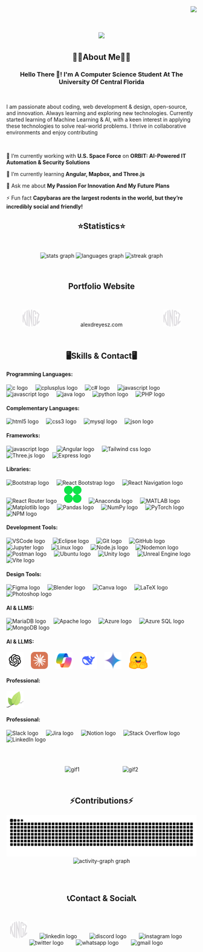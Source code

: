 <!------------------------------------------------------------------ Visitors Amount Section ---------------------------------------------------------------------------->
<!-- Visitor Container --> 
<div align="right">
  <!-- Visitor Counter --> 
  <img src="https://komarev.com/ghpvc/?username=alexdreyesz&color=a277ff&style=plastic&label=PROFILE+VIEWS"/>
</div>


<!----------------------------------------------------------------- Greeting Title With Animation -----------------------------------------------------------------------> 
<h1 align="center">
    <img src="https://readme-typing-svg.herokuapp.com/?font=Righteous&size=35&center=true&color=a277ff&vCenter=true&width=1000&height=70&duration=3000&lines=Welcome+To+My+GitHub!+😄;+My+Name+Is+Alex+D.+Reyes!;+I'm+Gonna+Be+King+Of+The+Software+Engineers!!!👒;" />
</h1>

<!------------------------------------------------------------------ About Me Section -----------------------------------------------------------------------------------> 
<!-- About Me Title --> 
<h2 align="center">🙎‍♂️About Me🙎‍♂️</h2>
<h3 align="center">Hello There 👋! I'm A Computer Science Student At The University Of Central Florida</h3>

<div align="left">

  <br> <!-- Makaing Space With Break Lines --> 
  
  I am passionate about coding, web development & design, open-source, and innovation. Always learning and exploring new technologies. Currently started learning of Machine Learning & AI, with a keen interest in applying these technologies to solve real-world problems. I thrive in collaborative environments and enjoy contributing
  
  </br> <!-- Makaing Space With Break Lines --> 
      
   🔭 I’m currently working with **U.S. Space Force** on **ORBIT: AI-Powered IT Automation & Security Solutions** 
   
   🌱 I’m currently learning **Angular, Mapbox, and Three.js**
  
  💬 Ask me about **My Passion For Innovation And My Future Plans**
  
  ⚡ Fun fact **Capybaras are the largest rodents in the world, but they’re incredibly social and friendly!**

 </div>

<!------------------------------------------------------------------ Statistics Section ---------------------------------------------------------------------------------> 
<!-- Statistics Title --> 
<h2 align="center">⭐Statistics⭐</h2>

<br> <!-- Makaing Space With Break Lines --> 

<!-- Statistics Container --> 
<div align="center">
  <!-- GitHub Graph --> 
  <img src="https://github-readme-stats.vercel.app/api?username=alexdreyesz&hide_title=false&hide_rank=false&show_icons=true&include_all_commits=true&count_private=true&disable_animations=false&theme=aura&locale=en&hide_border=false&custom_title=GitHub%20Stats" height="150" alt="stats graph"  />
  
  <!-- Coding Languages Graph --> 
  <img src="https://github-readme-stats.vercel.app/api/top-langs?username=alexdreyesz&locale=en&hide_title=false&layout=compact&card_width=320&langs_count=5&theme=aura&hide_border=false&custom_title=Coding%20Languages" height="150" alt="languages graph"  />
  
  <!-- Streak Graph --> 
  <img src="https://streak-stats.demolab.com?user=alexdreyesz&locale=en&mode=daily&theme=aura&hide_border=false&border_radius=5" height="150" alt="streak graph"  />
</div>


<br> <!-- Makaing Space With Break Lines --> 

<!------------------------------------------------------------------ Portfolio Website -----------------------------------------------------------------------------------> 
<h2 align="center">Portfolio Website</h2>

 <br> <!-- Makaing Space With Break Lines --> 

<div align="Center">
  <img src="images/logo/kingz-white.png"  height="45" alt="discord logo"  />
  <img width="100" />

  <a href="https://www.alexdreyesz.com/" target="_blank" style="text-decoration: none; color: inherit;">
    alexdreyesz.com
  </a>

  <img width="100" />
  <img src="images/logo/kingz-white.png"  height="45" alt="discord logo"  />  
</div>

 <br> <!-- Makaing Space With Break Lines --> 

<!------------------------------------------------------------------ Showcase Section -----------------------------------------------------------------------------------> 
<!-- Showcase Title --> 
<h2 align="center">🖥️Skills & Contact🖥️</h2>

<!-- Coding Languages Container --> <!---------------------------------------------------------------------------------------------------------------------------------------------->
<h4>Programming Languages:</h4>
<div align="left">
  <!-- C Logo -->
  <img src="https://cdn.jsdelivr.net/gh/devicons/devicon/icons/c/c-original.svg" height="45" alt="c logo"  />
  <img width="12" />

  <!-- C++ Logo -->
  <img src="https://cdn.jsdelivr.net/gh/devicons/devicon/icons/cplusplus/cplusplus-original.svg" height="45" alt="cplusplus logo"  />
  <img width="12" />

   <!-- C# Logo -->
  <img src="https://cdn.jsdelivr.net/gh/devicons/devicon/icons/csharp/csharp-original.svg" height="45" alt="c# logo"  />
  <img width="12" />

  <!-- JavaScript Logo -->
  <img src="https://cdn.jsdelivr.net/gh/devicons/devicon/icons/javascript/javascript-original.svg" height="45" alt="javascript logo"  />
  <img width="12" />

  <!-- TypeScript Logo -->
  <img src="https://cdn.jsdelivr.net/gh/devicons/devicon/icons/typescript/typescript-original.svg" height="45" alt="javascript logo"  />
  <img width="12" />

  <!-- Java Logo -->
  <img src="https://cdn.jsdelivr.net/gh/devicons/devicon/icons/java/java-original.svg" height="45" alt="java logo"  />
  <img width="12" />

  <!-- Python Logo -->
  <img src="https://cdn.jsdelivr.net/gh/devicons/devicon/icons/python/python-original.svg" height="45" alt="python logo"  />
  <img width="12" />

   <!-- PHP Logo -->
  <img src="https://cdn.jsdelivr.net/gh/devicons/devicon/icons/php/php-original.svg" height="45" alt="PHP logo"  />
  <img width="12" />
</div>

<!-- Complementary Languages Container --> <!---------------------------------------------------------------------------------------------------------------------------------------------->
<h4>Complementary Languages:</h4>
<div align="left">
   <!-- HTML Logo -->
  <img src="https://cdn.jsdelivr.net/gh/devicons/devicon/icons/html5/html5-original.svg" height="45" alt="html5 logo"  />
  <img width="12" />

  <!-- CSS Logo -->
  <img src="https://cdn.jsdelivr.net/gh/devicons/devicon/icons/css3/css3-original.svg" height="45" alt="css3 logo"  />
  <img width="12" />

   <!-- MYSQL Logo -->
  <img src="https://cdn.jsdelivr.net/gh/devicons/devicon/icons/mysql/mysql-original.svg" height="45" alt="mysql logo"  />
  <img width="12" />

  <!-- JSON Logo -->
  <img src="https://cdn.jsdelivr.net/gh/devicons/devicon/icons/json/json-original.svg" height="45" alt="json logo"  />
  <img width="12" />
</div>

<!-- Frameworks Container --> <!---------------------------------------------------------------------------------------------------------------------------------------------->
<h4>Frameworks:</h4>
<div align="left">
  <!-- React Logo -->
  <img src="https://cdn.jsdelivr.net/gh/devicons/devicon/icons/react/react-original.svg" height="45" alt="javascript logo"  />
  <img width="12" />

  <!-- Angular Logo -->
  <img src="https://cdn.jsdelivr.net/gh/devicons/devicon/icons/angular/angular-original.svg" height="45" alt="Angular logo"  />
  <img width="12" />

  <!-- Tailwind CSS Logo -->
  <img src="https://cdn.jsdelivr.net/gh/devicons/devicon/icons/tailwindcss/tailwindcss-original.svg" height="45" alt="Tailwind css logo"  />
  <img width="12" />

   <!-- Three.js Logo -->
  <img src="https://cdn.jsdelivr.net/gh/devicons/devicon/icons/threejs/threejs-original.svg" height="45"  alt="Three.js logo"  />
  <img width="12" />

  <!-- Express Logo -->
  <img src="https://cdn.jsdelivr.net/gh/devicons/devicon/icons/express/express-original.svg" height="45" alt="Express logo"  />
  <img width="12" />
</div>

<!-- Libraries Container --> <!---------------------------------------------------------------------------------------------------------------------------------------------->
<h4>Libraries:</h4>
<div align="left">
  <!-- Bootstrap Logo -->
  <img src="https://cdn.jsdelivr.net/gh/devicons/devicon/icons/bootstrap/bootstrap-original.svg" height="45" alt="Bootstrap logo" />
  <img width="12" />
  
  <!-- React Bootstrap Logo -->
  <img src="https://cdn.jsdelivr.net/gh/devicons/devicon/icons/reactbootstrap/reactbootstrap-original.svg" height="45" alt="React Bootstrap logo" />
  <img width="12" />
  
  <!-- React Navigation Logo -->
  <img src="https://cdn.jsdelivr.net/gh/devicons/devicon/icons/reactnavigation/reactnavigation-original.svg" height="45" alt="React Navigation logo" />
  <img width="12" />
  
  <!-- React Router Logo -->
  <img src="https://cdn.jsdelivr.net/gh/devicons/devicon/icons/reactrouter/reactrouter-original.svg" height="45" alt="React Router logo" />
  <img width="12" />

   <!-- GSAP Router Logo -->
  <img src="images/badges/frameworks/gsap1.png" height="45" alt="GSAP logo" />
  <img width="12" />
  
  <!-- Anaconda Logo -->
  <img src="https://cdn.jsdelivr.net/gh/devicons/devicon/icons/anaconda/anaconda-original.svg" height="45" alt="Anaconda logo" />
  <img width="12" />
  
  <!-- MATLAB Logo -->
  <img src="https://cdn.jsdelivr.net/gh/devicons/devicon/icons/matlab/matlab-original.svg" height="45" alt="MATLAB logo" />
  <img width="12" />
  
  <!-- Matplotlib Logo -->
  <img src="https://cdn.jsdelivr.net/gh/devicons/devicon/icons/matplotlib/matplotlib-original.svg" height="45" alt="Matplotlib logo" />
  <img width="12" />
  
  <!-- Pandas Logo -->
  <img src="https://cdn.jsdelivr.net/gh/devicons/devicon/icons/pandas/pandas-original.svg" height="45" alt="Pandas logo" />
  <img width="12" />
  
  <!-- NumPy Logo -->
  <img src="https://cdn.jsdelivr.net/gh/devicons/devicon/icons/numpy/numpy-original.svg" height="45" alt="NumPy logo" />
  <img width="12" />
  
  <!-- PyTorch Logo -->
  <img src="https://cdn.jsdelivr.net/gh/devicons/devicon/icons/pytorch/pytorch-original.svg" height="45" alt="PyTorch logo" />
  <img width="12" />
  
  <!-- NPM Logo -->
  <img src="https://cdn.jsdelivr.net/gh/devicons/devicon/icons/npm/npm-original-wordmark.svg" height="45" alt="NPM logo" />
  <img width="12" />
</div>

<!-- Development Tools Container --> <!---------------------------------------------------------------------------------------------------------------------------------------------->
<h4>Development Tools:</h4>
  <div align="left">
    <!-- VSCode Logo -->
  <img src="https://cdn.jsdelivr.net/gh/devicons/devicon/icons/vscode/vscode-original.svg" height="45" alt="VSCode logo" />
  <img width="12" />
  
  <!-- Eclipse Logo -->
  <img src="https://cdn.jsdelivr.net/gh/devicons/devicon/icons/eclipse/eclipse-original.svg" height="45" alt="Eclipse logo" />
  <img width="12" />
  
  <!-- Git Logo -->
  <img src="https://cdn.jsdelivr.net/gh/devicons/devicon/icons/git/git-original.svg" height="45" alt="Git logo" />
  <img width="12" />
  
  <!-- GitHub Logo -->
  <img src="https://cdn.jsdelivr.net/gh/devicons/devicon/icons/github/github-original.svg" height="45" alt="GitHub logo" />
  <img width="12" />
  
  <!-- Jupyter Logo -->
  <img src="https://cdn.jsdelivr.net/gh/devicons/devicon/icons/jupyter/jupyter-original.svg" height="45" alt="Jupyter logo" />
  <img width="12" />
  
  <!-- Linux Logo -->
  <img src="https://cdn.jsdelivr.net/gh/devicons/devicon/icons/linux/linux-original.svg" height="45" alt="Linux logo" />
  <img width="12" />
  
  <!-- Node.js Logo -->
  <img src="https://cdn.jsdelivr.net/gh/devicons/devicon/icons/nodejs/nodejs-original.svg" height="45" alt="Node.js logo" />
  <img width="12" />
  
  <!-- Nodemon Logo -->
  <img src="https://cdn.jsdelivr.net/gh/devicons/devicon/icons/nodemon/nodemon-original.svg" height="45" alt="Nodemon logo" />
  <img width="12" />
  
  <!-- Postman Logo -->
  <img src="https://cdn.jsdelivr.net/gh/devicons/devicon/icons/postman/postman-original.svg" height="45" alt="Postman logo" />
  <img width="12" />
  
  <!-- Ubuntu Logo -->
  <img src="https://cdn.jsdelivr.net/gh/devicons/devicon/icons/ubuntu/ubuntu-plain.svg" height="45" alt="Ubuntu logo" />
  <img width="12" />
  
  <!-- Unity Logo -->
  <img src="https://cdn.jsdelivr.net/gh/devicons/devicon/icons/unity/unity-original.svg" height="45" alt="Unity logo" />
  <img width="12" />
  
  <!-- Unreal Engine Logo -->
  <img src="https://cdn.jsdelivr.net/gh/devicons/devicon/icons/unrealengine/unrealengine-original.svg" height="45" alt="Unreal Engine logo" />
  <img width="12" />
  
  <!-- Vite Logo -->
  <img src="https://cdn.jsdelivr.net/gh/devicons/devicon/icons/vitejs/vitejs-original.svg" height="45" alt="Vite logo" />
  <img width="12" />
</div>

<!-- Design Tools Container --> <!---------------------------------------------------------------------------------------------------------------------------------------------->
<h4>Design Tools:</h4>
<div align="left">
   <!-- Figma Logo -->
  <img src="https://cdn.jsdelivr.net/gh/devicons/devicon/icons/figma/figma-original.svg" height="45" alt="Figma logo" />
  <img width="12" />
  
  <!-- Blender Logo -->
  <img src="https://cdn.jsdelivr.net/gh/devicons/devicon/icons/blender/blender-original.svg" height="45" alt="Blender logo" />
  <img width="12" />
  
  <!-- Canva Logo -->
  <img src="https://cdn.jsdelivr.net/gh/devicons/devicon/icons/canva/canva-original.svg" height="45" alt="Canva logo" />
  <img width="12" />
  
  <!-- LaTeX Logo -->
  <img src="https://cdn.jsdelivr.net/gh/devicons/devicon/icons/latex/latex-original.svg" height="45" alt="LaTeX logo" />
  <img width="12" />
  
  <!-- Photoshop Logo -->
  <img src="https://cdn.jsdelivr.net/gh/devicons/devicon/icons/photoshop/photoshop-plain.svg" height="45" alt="Photoshop logo" />
  <img width="12" />
</div>

<!-- Databases Container --> <!---------------------------------------------------------------------------------------------------------------------------------------------->
<h4>AI & LLMS:</h4>
<div align="left">
    <!-- MariaDB Logo -->
  <img src="https://cdn.jsdelivr.net/gh/devicons/devicon/icons/mariadb/mariadb-original.svg" height="45" alt="MariaDB logo" />
  <img width="12" />
  
  <!-- Apache Logo -->
  <img src="https://cdn.jsdelivr.net/gh/devicons/devicon/icons/apache/apache-original.svg" height="45" alt="Apache logo" />
  <img width="12" />
  
  <!-- Azure Logo -->
  <img src="https://cdn.jsdelivr.net/gh/devicons/devicon/icons/azure/azure-original.svg" height="45" alt="Azure logo" />
  <img width="12" />
  
  <!-- Azure SQL Logo -->
  <img src="https://cdn.jsdelivr.net/gh/devicons/devicon/icons/azuresqldatabase/azuresqldatabase-original.svg" height="45" alt="Azure SQL logo" />
  <img width="12" />
  
  <!-- MongoDB Logo -->
  <img src="https://cdn.jsdelivr.net/gh/devicons/devicon/icons/mongodb/mongodb-original.svg" height="45" alt="MongoDB logo" />
  <img width="12" />
</div>

<!-- AI & LLMs Container --> <!---------------------------------------------------------------------------------------------------------------------------------------------->
<h4>AI & LLMS:</h4>
<div align="left">
   <!-- Chatgpt Logo -->
  <img src="images/badges/ai-llm/chatgpt.svg" height="45" alt="Chatgpt logo"  />
  <img width="12" />

   <!-- Claude Logo -->
  <img src="images/badges/ai-llm/claude.svg" height="45" alt="Claude logo"  />
  <img width="12" />

   <!-- Copilot Logo -->
  <img src="images/badges/ai-llm/copilot.svg" height="45" alt="Copilot logo"  />
  <img width="12" />

   <!-- Deepseek Logo -->
  <img src="images/badges/ai-llm/deepseek.svg" height="45" alt="Deepseek logo"  />
  <img width="12" />

   <!-- Gemini Logo -->
  <img src="images/badges/ai-llm/google-gemini.svg" height="45" alt="Gemini logo"  />
  <img width="12" />

   <!-- Huggingface Logo -->
  <img src="images/badges/ai-llm/huggingface.svg" height="45" alt="Hugging Face logo"  />
  <img width="12" />
</div>

<!-- APIs Container --> <!---------------------------------------------------------------------------------------------------------------------------------------------->
<h4>Professional:</h4>
<div align="left">
   <!-- Leaflet Logo -->
  <img src="images/badges/apis/leaflet.png" height="45" alt="Slack logo" />
  <img width="12" />
  
</div>

<!-- Professional Container --> <!---------------------------------------------------------------------------------------------------------------------------------------------->
<h4>Professional:</h4>
<div align="left">
   <!-- Slack Logo -->
  <img src="https://cdn.jsdelivr.net/gh/devicons/devicon/icons/slack/slack-original.svg" height="45" alt="Slack logo" />
  <img width="12" />
  
  <!-- Jira Logo -->
  <img src="https://cdn.jsdelivr.net/gh/devicons/devicon/icons/jira/jira-original.svg" height="45" alt="Jira logo" />
  <img width="12" />
  
  <!-- Notion Logo -->
  <img src="https://cdn.jsdelivr.net/gh/devicons/devicon/icons/notion/notion-original.svg" height="45" alt="Notion logo" />
  <img width="12" />
  
  <!-- Stack Overflow Logo -->
  <img src="https://cdn.jsdelivr.net/gh/devicons/devicon/icons/stackoverflow/stackoverflow-original.svg" height="45" alt="Stack Overflow logo" />
  <img width="12" />

   <!-- LinkedIn Logo -->
  <img src="https://cdn.jsdelivr.net/gh/devicons/devicon/icons/linkedin/linkedin-original.svg" height="45" alt="LinkedIn logo" />
  <img width="12" />
</div>

<br> <br> <!-- Makaing Space With Break Lines --> 

<!-- GIF -->
<div align="center">
  <img height="150" src="https://i.imgflip.com/92c91x.gif" alt="gif1" />
  &nbsp;&nbsp;&nbsp; &nbsp;&nbsp;&nbsp; &nbsp;&nbsp;&nbsp; &nbsp;&nbsp;&nbsp; &nbsp;&nbsp;&nbsp; &nbsp;&nbsp;&nbsp; &nbsp;&nbsp;&nbsp;
  <img height="150" src="https://i.imgflip.com/92ctea.gif" alt="gif2" />
</div>

<br> <!-- Makaing Space With Break Lines --> 

<!------------------------------------------------------------------ Contributions Section ----------------------------------------------------------------------------->
<!-- Contributions Title --> 
<h2 align="center">⚡Contributions⚡</h2>

<!-- Snake Graph -->
<div align="center">
  <img src="https://raw.githubusercontent.com/alexdreyesz/alexdreyesz/output/snake.svg" alt="Snake animation" />
</div>

<!-- Graph Chart --> 
<div align="center">
  <img src="https://github-readme-activity-graph.vercel.app/graph?username=alexdreyesz&radius=16&theme=modern-lilac&area=true&order=5&custom_title=Contribution%20Graph&hide_border=false" height="300" alt="activity-graph graph"  />
</div>

<br> <br> <!-- Makaing Space With Break Lines --> 

<!------------------------------------------------------------------ Contributions Section ----------------------------------------------------------------------------->
<!-- Showcase Title --> 
<h2 align="center">📞Contact & Social📞</h2>

<br> <!-- Makaing Space With Break Lines --> 

<!-- Social Media Container --> 
<div align="center">

  <!-- Portfolio Website --> 
  <a href="https://www.alexdreyesz.com/" target="_blank" style="text-decoration: none; color: inherit;">
    <img src="images/logo/kingz-white.png"  height="45" alt="discord logo"  />
  </a>
  <img width="25" />
  
  <!-- Linkedin Logo --> 
  <a href="https://www.linkedin.com/in/alexdreyesz" target="_blank" style="text-decoration: none; color: inherit;">
    <img src="https://raw.githubusercontent.com/maurodesouza/profile-readme-generator/master/src/assets/icons/social/linkedin/default.svg" height="45" alt="linkedin logo"  />
  </a>
  <img width="25" />

  <!-- Discord Logo --> 
  <a href="https://www.discordapp.com/users/alexdreyesz/" target="_blank" style="text-decoration: none; color: inherit;">
    <img src="https://raw.githubusercontent.com/maurodesouza/profile-readme-generator/master/src/assets/icons/social/discord/default.svg"  height="45" alt="discord logo"  />
  </a>
  <img width="25" />

  <!-- instagram Logo --> 
  <a href="https://www.instagram.com/alexdreyesz" target="_blank" style="text-decoration: none; color: inherit;">
    <img src="https://raw.githubusercontent.com/maurodesouza/profile-readme-generator/master/src/assets/icons/social/instagram/default.svg"  height="45" alt="instagram logo"  />
  </a>
  <img width="25" />

  <!-- Twitter Logo -->
  <a href="https://www.twitter.com/alexdreyesz" target="_blank" style="text-decoration: none; color: inherit;">
    <img src="https://raw.githubusercontent.com/maurodesouza/profile-readme-generator/master/src/assets/icons/social/twitter/default.svg"  height="45" alt="twitter logo"  />
  </a>
  <img width="25" />

  <!-- WhatsApp Logo -->
  <a href="(813) 510-0496" target="_blank" style="text-decoration: none; color: inherit;">
    <img src="https://raw.githubusercontent.com/maurodesouza/profile-readme-generator/master/src/assets/icons/social/whatsapp/default.svg" height="45" alt="whatsapp logo"  />
  </a>
  <img width="25" />

  <!-- Gmail Logo -->
  <a href="mailto:alexdreyesz@gmail.com" target="_blank" style="text-decoration: none; color: inherit;">
    <img src="https://raw.githubusercontent.com/maurodesouza/profile-readme-generator/master/src/assets/icons/social/gmail/default.svg"  height="45" alt="gmail logo"  />
  </a>
  <img width="25" />
</div>
